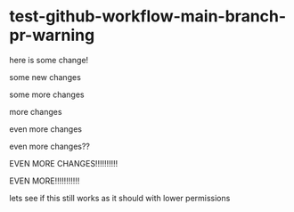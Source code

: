# test-github-workflow-main-branch-pr-warning


here is some change!

some new changes


some more changes

more changes

even more changes

even more changes??

EVEN MORE CHANGES!!!!!!!!!!

EVEN MORE!!!!!!!!!!!

lets see if this still works as it should with lower permissions